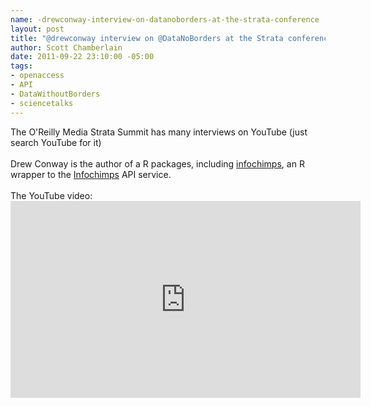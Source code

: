 ```yaml
--- 
name: -drewconway-interview-on-datanoborders-at-the-strata-conference
layout: post
title: "@drewconway interview on @DataNoBorders at the Strata conference"
author: Scott Chamberlain
date: 2011-09-22 23:10:00 -05:00
tags: 
- openaccess
- API
- DataWithoutBorders
- sciencetalks
---
```

The O'Reilly Media Strata Summit has many interviews on YouTube (just search YouTube for it)<br /><br />Drew Conway is the author of a R packages, including <a href="http://cran.r-project.org/web/packages/infochimps/index.html">infochimps</a>, an R wrapper to the <a href="http://www.infochimps.com/">Infochimps</a> API service.<br /><br />The YouTube video:<iframe allowfullscreen="" frameborder="0" height="315" src="http://www.youtube.com/embed/fsnnwTWoOLk" width="560"></iframe><br /><br /><br />
